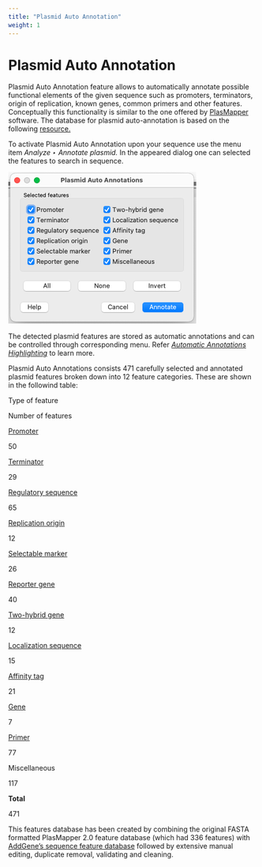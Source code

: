 ```yaml
---
title: "Plasmid Auto Annotation"
weight: 1
---
```



# Plasmid Auto Annotation

Plasmid Auto Annotation feature allows to automatically annotate possible functional elements of the given sequence such as promoters, terminators, origin of replication, known genes, common primers and other features. Conceptually this functionality is similar to the one offered by [PlasMapper](https://plasmapper.wishartlab.com/) software. The database for plasmid auto-annotation is based on the following [resource.](http://www.addgene.org/tools/reference/plasmid-features/)

To activate Plasmid Auto Annotation upon your sequence use the menu item _Analyze ‣ Annotate plasmid._ In the appeared dialog one can selected the features to search in sequence.

![](/images/65930930/65930932.png)

The detected plasmid features are stored as automatic annotations and can be controlled through corresponding menu. Refer [_Automatic Annotations Highlighting_](automatic-annotations-highlighting.md) to learn more.

Plasmid Auto Annotations consists 471 carefully selected and annotated plasmid features broken down into 12 feature categories. These are shown in the followind table:

Type of feature

Number of features

[Promoter](https://en.wikipedia.org/wiki/Promoter_\(genetics\))

50

[Terminator](https://en.wikipedia.org/wiki/Terminator_\(genetics\))

29

[Regulatory sequence](https://en.wikipedia.org/wiki/Regulatory_sequence)

65

[Replication origin](https://en.wikipedia.org/wiki/Origin_of_replication)

12

[Selectable marker](https://en.wikipedia.org/wiki/Selectable_marker)

26

[Reporter gene](https://en.wikipedia.org/wiki/Reporter_gene)

40

[Two-hybrid gene](https://en.wikipedia.org/wiki/Two-hybrid_screening)

12

[Localization sequence](https://en.wikipedia.org/wiki/Nuclear_localization_sequence)

15

[Affinity tag](https://en.wikipedia.org/wiki/Protein_tag)

21

[Gene](https://en.wikipedia.org/wiki/Gene)

7

[Primer](https://en.wikipedia.org/wiki/Primer_\(molecular_biology\))

77

Miscellaneous

117

**Total**

471

This features database has been created by combining the original FASTA formatted PlasMapper 2.0 feature database (which had 336 features) with [AddGene’s sequence feature database](https://www.addgene.org/) followed by extensive manual editing, duplicate removal, validating and cleaning.
